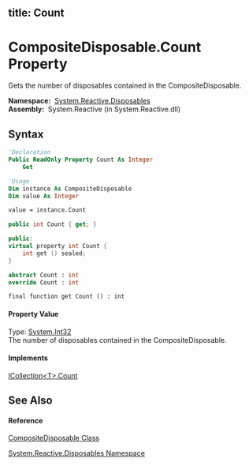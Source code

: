 title: Count
---
# CompositeDisposable.Count Property

Gets the number of disposables contained in the CompositeDisposable.

**Namespace:**  [System.Reactive.Disposables](System.Reactive.Disposables/System.Reactive.Disposables)  
**Assembly:**  System.Reactive (in System.Reactive.dll)

## Syntax

```vb
'Declaration
Public ReadOnly Property Count As Integer
    Get
```

```vb
'Usage
Dim instance As CompositeDisposable
Dim value As Integer

value = instance.Count
```

```csharp
public int Count { get; }
```

```c++
public:
virtual property int Count {
    int get () sealed;
}
```

```fsharp
abstract Count : int
override Count : int
```

```jscript
final function get Count () : int
```

#### Property Value

Type: [System.Int32](https://msdn.microsoft.com/en-us/library/td2s409d)  
The number of disposables contained in the CompositeDisposable.

#### Implements

[ICollection\<T\>.Count](https://msdn.microsoft.com/en-us/library/5s3kzhec)

## See Also

#### Reference

[CompositeDisposable Class](CompositeDisposable/CompositeDisposable)

[System.Reactive.Disposables Namespace](System.Reactive.Disposables/System.Reactive.Disposables)

